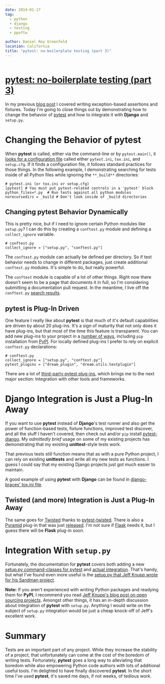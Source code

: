 ```yaml
---
date: 2014-01-17
tag:
  - python
  - django
  - testing
  - ppoftw

author: Daniel Roy Greenfeld
location: California
title: "pytest: no-boilerplate testing (part 3)"
---
```


<div class="twelve wide column">
  <h1 class="ui block header">
    <div class="content">
      <a href="/pytest-no-boilerplate-testing-3 "
        >pytest: no-boilerplate testing (part 3)</a
      >
    </div>
  </h1>
  <p>
    In my previous
    <a
      href="https://pydanny.com/pytest-no-boilerplate-testing-2 "
      target="_blank"
      >blog post</a
    >
    I covered writing exception-based assertions and fixtures. Today I'm going
    to close things out by demonstrating how to change the behavior of
    <a href="http://pytest.org/" target="_blank">pytest</a> and how to integrate
    it with <strong>Django</strong> and <code>setup.py</code>.
  </p>
  <h1 id="changing-the-behavior-of-pytest">
    Changing the Behavior of <strong>pytest</strong>
  </h1>
  <p>
    When <strong>pytest</strong> is called, either via the command-line or by
    <code>pytest.main()</code>, it
    <a
      href="http://pytest.org/latest/customize #how-test-configuration-is-read-from-configuration-ini-files"
      target="_blank"
      >looks for a configuration file</a
    >
    called either <code>pytest.ini</code>, <code>tox.ini</code>, and
    <code>setup.cfg</code>. If it finds a configuration file, it follows
    standard practices for those things. In the following example, I
    demonstrating searching for tests inside of all Python files while ignoring
    the <code>**_build**</code> directories:
  </p>
  <div class="codehilite ui secondary segment">
    <pre><span></span><code><span class="c1"># pytest.ini (or tox.ini or setup.cfg)</span>
<span class="na">[pytest] # You must put pytest-related controls in a 'pytest' block</span>
<span class="na">python_files</span><span class="o">=</span><span class="s">*.py  # Run tests against all python modules</span>
<span class="na">norecursedirs</span> <span class="o">=</span> <span class="s">_build # Don't look inside of _build directories</span>
</code></pre>
  </div>
  <h2 id="changing-pytest-behavior-dynamically">
    Changing <strong>pytest</strong> Behavior Dynamically
  </h2>
  <p>
    This is pretty nice, but if I need to ignore certain Python modules like
    <code>setup.py</code>? I can do this by creating a
    <code>conftest.py</code> module and defining a
    <code>collect_ignore</code> variable.
  </p>
  <div class="codehilite ui secondary segment">
    <pre><span></span><code><span class="c1"># conftest.py</span>
<span class="n">collect_ignore</span> <span class="o">=</span> <span class="p">[</span><span class="s2">"setup.py"</span><span class="p">,</span> <span class="s2">"conftest.py"</span><span class="p">]</span>
</code></pre>
  </div>
  <p>
    The <code>conftest.py</code> module can actually be defined per directory.
    So if test behavior needs to change in different packages, just create
    additional <code>conftest.py</code> modules. It's simple to do, but really
    powerful.
  </p>
  <p>
    The <code>conftest</code> module is capable of a lot of other things. Right
    now there doesn't seem to be a page that documents it in full, so I'm
    considering submitting a documentation pull request. In the meantime, I live
    off the <code>conftest.py</code>
    <a
      href="http://pytest.org/latest/search ?q=conftest&amp;check_keywords=yes&amp;area=default"
      target="_blank"
      >search results</a
    >.
  </p>
  <h2 id="pytest-is-plug-in-driven">
    <strong>pytest</strong> is Plug-In Driven
  </h2>
  <p>
    One feature I really like about <strong>pytest</strong> is that much of it's
    default capabilities are driven by about 20 plug-ins. It's a sign of
    maturity that not only does it have plug-ins, but that most of the time this
    feature is transparent. You can add new plug-ins to your project in a
    <a
      href="http://pytest.org/latest/plugins #plugin-discovery-order-at-tool-startup"
      target="_blank"
      >number of ways</a
    >, including <code>pip</code> installation from
    <a href="https://pypi.python.org/pypi/" target="_blank">PyPI</a>. For
    locally defined plug-ins I prefer to rely on explicit
    <code>conftest.py</code> declarations:
  </p>
  <div class="codehilite ui secondary segment">
    <pre><span></span><code><span class="c1"># conftest.py</span>
<span class="n">collect_ignore</span> <span class="o">=</span> <span class="p">[</span><span class="s2">"setup.py"</span><span class="p">,</span> <span class="s2">"conftest.py"</span><span class="p">]</span>
<span class="n">pytest_plugins</span> <span class="o">=</span> <span class="p">[</span><span class="s2">"dream_plugin"</span><span class="p">,</span> <span class="s2">"dream.utils.testplugin"</span><span class="p">]</span>
</code></pre>
  </div>
  <p>
    There are a lot of
    <a
      href="https://pypi.python.org/pypi?%3Aaction=search&amp;term=pytest-&amp;submit=search"
      target="_blank"
      >third-party pytest plug-ins</a
    >, which brings me to the next major section: Integration with other tools
    and frameworks.
  </p>
  <h1 id="django-integration-is-just-a-plug-in-away">
    Django Integration is Just a Plug-In Away
  </h1>
  <p>
    If you want to use <strong>pytest</strong> instead of
    <strong>Django</strong>'s test runner and also get the power of
    function-based tests, fixture functions, improved test discover, and all the
    stuff I haven't covered, then check out and/or <code>pip</code> install
    <a href="https://pypi.python.org/pypi/pytest-django" target="_blank"
      >pytest-django</a
    >. My <em>admittedly brief</em> usage on some of my existing projects has
    demonstrating that my existing <strong>unittest</strong>-style tests work.
  </p>
  <p>
    That previous tests still function means that as with a pure Python project,
    I can rely on existing <strong>unittests</strong> and write all my new tests
    as functions. I guess I could say that my existing Django projects just got
    much easier to maintain.
  </p>
  <p>
    A good example of using <strong>pytest</strong> with
    <strong>Django</strong> can be found in
    <a
      href="https://github.com/brack3t/django-braces/blob/master/tox.ini"
      target="_blank"
      >django-braces' tox.ini file</a
    >.
  </p>
  <h2 id="twisted-and-more-integration-is-just-a-plug-in-away">
    Twisted (and more) Integration is Just a Plug-In Away
  </h2>
  <p>
    The same goes for
    <a href="http://twistedmatrix.com/" target="_blank">Twisted</a> thanks to
    <a href="https://pypi.python.org/pypi/pytest-twisted" target="_blank"
      >pytest-twisted</a
    >. There is also a
    <a href="http://www.pylonsproject.org/" target="_blank">Pyramid</a> plug-in
    that was just
    <a href="https://pypi.python.org/pypi/pytest_pyramid" target="_blank"
      >released</a
    >. I'm not sure if
    <a href="http://flask.pocoo.org/" target="_blank">Flask</a> needs it, but I
    guess there will be <strong>Flask</strong> plug-in soon.
  </p>
  <h1 id="integration-with-setuppy">Integration With <code>setup.py</code></h1>
  <p>
    Fortunately, the documentation for <strong>pytest</strong> covers both
    adding a new
    <a
      href="http://pytest.org/latest/goodpractises #integrating-with-distutils-python-setup-py-test"
      target="_blank"
      >setup.py command-classes for pytest</a
    >
    and
    <a
      href="http://pytest.org/latest/goodpractises #integration-with-setuptools-test-commands"
      target="_blank"
      >actual integration</a
    >. That's handy, but what I've found even more useful is the
    <a
      href="https://github.com/jeffknupp/sandman/blob/develop/setup.py"
      target="_blank"
      >setup.py that Jeff Knupp wrote for his Sandman project</a
    >.
  </p>
  <p>
    <strong>Note:</strong> If you aren't experienced with writing Python
    packages and readying them for <strong>PyPI</strong>, I recommend you read
    <a
      href="http://www.jeffknupp.com/blog/2013/08/16/open-sourcing-a-python-project-the-right-way/"
      target="_blank"
      >Jeff Knupp's blog post on open sourcing projects</a
    >. Amongst other things, it has an in-depth discussion about integration of
    <strong>pytest</strong> with <code>setup.py</code>. Anything I would write
    on the subject of <code>setup.py</code> integration would be just a cheap
    knock-off of Jeff's excellent work.
  </p>
  <h1 id="summary">Summary</h1>
  <p>
    Tests are an important part of any project. While they increase the
    stability of a project, that unfortunately can come at the cost of the
    boredom of writing tests. Fortunately, <strong>pytest</strong> goes a long
    way to alleviating that boredom while also empowering Python code authors
    with lots of additional useful tools. I'm delighted to have finally
    discovered <strong>pytest</strong>. In the short time I've used
    <strong>pytest</strong>, it's saved me days, if not weeks, of tedious work.
  </p>
  </div>
